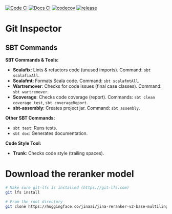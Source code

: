 [![Code CI](https://github.com/DiamondLightSource/pytac/actions/workflows/code.yml/badge.svg)](https://github.com/DiamondLightSource/pytac/actions/workflows/code.yml)
[![Docs CI](https://github.com/atomwalk12/PPS-22-git-insp/actions/workflows/gh-pages.yml/badge.svg)](https://github.com/atomwalk12/PPS-22-git-insp/actions/workflows/gh-pages.yml)
[![codecov](https://codecov.io/gh/atomwalk12/pps-22-git-insp/branch/main/graph/badge.svg)](https://codecov.io/gh/atomwalk12/pps-22-git-insp)
[![release](https://img.shields.io/github/v/tag/atomwalk12/pps-22-git-insp.svg?label=release)](https://github.com/atomwalk12/pps-22-git-insp/releases)

# Git Inspector

## SBT Commands

**SBT Commands & Tools:**

- **Scalafix**: Lints & refactors code (unused imports). Command: `sbt scalafixAll`.
- **Scalafmt**: Formats Scala code. Command: `sbt scalafmtAll`.
- **Wartremover**: Checks for code issues (final case classes). Command: `sbt wartremover`.
- **Scoverage**: Checks code coverage (report). Commands: `sbt clean coverage test`, `sbt coverageReport`.
- **sbt-assembly**: Creates project jar. Command: `sbt assembly`.

**Other SBT Commands:**

- `sbt test`: Runs tests.
- `sbt doc`: Generates documentation.

**Code Style Tool:**

- **Trunk**: Checks code style (trailing spaces).


# Download the reranker model

```bash
# Make sure git-lfs is installed (https://git-lfs.com)
git lfs install

# From the root directory
git clone https://huggingface.co/jinaai/jina-reranker-v2-base-multilingual reranker/jina-reranker-v2-base-multilingual
```
